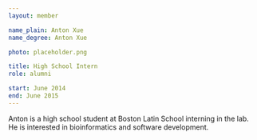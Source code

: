 ```yaml
---
layout: member

name_plain: Anton Xue
name_degree: Anton Xue

photo: placeholder.png

title: High School Intern
role: alumni

start: June 2014
end: June 2015
---
```

Anton is a high school student at Boston Latin School interning in the lab. He is interested in bioinformatics and software development.